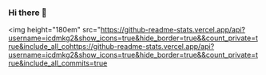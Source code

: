 ### Hi there 👋
<img height="180em" src="https://github-readme-stats.vercel.app/api?username=icdmkg2&show_icons=true&hide_border=true&&count_private=true&include_all_cohttps://github-readme-stats.vercel.app/api?username=icdmkg2&show_icons=true&hide_border=true&&count_private=true&include_all_commits=true
